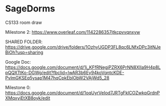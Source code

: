 # SageDorms
CS133 room draw

Milestone 2: https://www.overleaf.com/1142286357jtkcpvvqnxyw

SHARED FOLDER: https://drive.google.com/drive/folders/1OzhyUGDP3FL8qc6LNfxDPc3itNJeBiOh?usp=sharing

Google Doc: https://docs.google.com/document/d/1i_KFfRNegjPZRX6PrNN8XlIa9H4p8LpQQXTtKo-DGWg/edit?fbclid=IwAR3b6Ey94koVqntcKDE-PvlmGKSEq5ysap1M47hqCpkEblObW2VAjWd5_28

Milestone 0: https://docs.google.com/document/d/1oqUyrVeIod7JRTgFklCOZwkpGrdnPXMqxyjEtXB8oyk/edit
